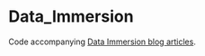 # Data_Immersion
Code accompanying [Data Immersion blog articles](https://data-immersion.com/blog).

